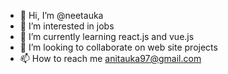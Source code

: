 - 👋 Hi, I’m @neetauka
- 👀 I’m interested in jobs
- 🌱 I’m currently learning react.js and vue.js
- 💞️ I’m looking to collaborate on web site projects
- 📫 How to reach me anitauka97@gmail.com

<!---
neetauka/neetauka is a ✨ special ✨ repository because its `README.md` (this file) appears on your GitHub profile.
You can click the Preview link to take a look at your changes.
--->
